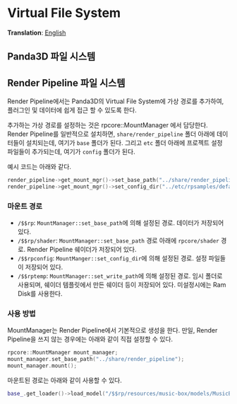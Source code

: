 # Virtual File System
**Translation**: [English](virtual_filesystem)

## Panda3D 파일 시스템


## Render Pipeline 파일 시스템
Render Pipeline에서는 Panda3D의 Virtual File System에 가상 경로를 추가하여, 플러그인 및 데이터에 쉽게 접근 할 수 있도록 한다.

추가하는 가상 경로를 설정하는 것은 rpcore::MountManager 에서 담당한다. Render Pipeline를 일반적으로 설치하면,
`share/render_pipeline` 폴더 아래에 데이터들이 설치되는데, 여기가 `base` 폴더가 된다.
그리고 `etc` 폴더 아래에 프로젝트 설정 파일들이 추가되는데, 여기가 `config` 폴더가 된다.

예시 코드는 아래와 같다.
```cpp
render_pipeline->get_mount_mgr()->set_base_path("../share/render_pipeline");
render_pipeline->get_mount_mgr()->set_config_dir("../etc/rpsamples/default");
```

### 마운트 경로
- `/$$rp`: `MountManager::set_base_path`에 의해 설정된 경로. 데이터가 저장되어 있다.
- `/$$rp/shader`: `MountManager::set_base_path` 경로 아래에 `rpcore/shader` 경로.
Render Pipeline 쉐이더가 저장되어 있다.
- `/$$rpconfig`: `MountManger::set_config_dir`에 의해 설정된 경로. 설정 파일들이 저장되어 있다.
- `/$$rptemp`: `MountManager::set_write_path`에 의해 설정된 경로. 임시 폴더로 사용되며,
쉐이더 템플릿에서 만든 쉐이더 등이 저장되어 있다. 미설정시에는 Ram Disk를 사용한다.

### 사용 방법
MountManager는 Render Pipeline에서 기본적으로 생성을 한다. 만일, Render Pipeline을 쓰지 않는 경우에는
아래와 같이 직접 설정할 수 있다.
```cpp
rpcore::MountManager mount_manager;
mount_manager.set_base_path("../share/render_pipeline");
mount_manager.mount();
```

마운트된 경로는 아래와 같이 사용할 수 있다.
```cpp
base_.get_loader()->load_model("/$$rp/resources/music-box/models/MusicBox");
```
